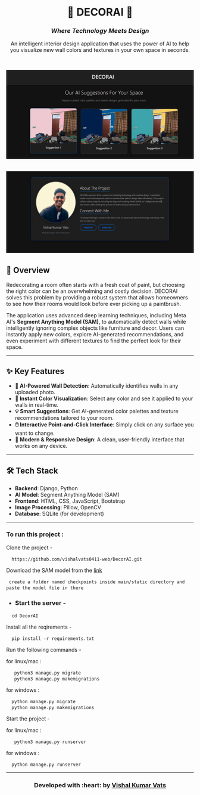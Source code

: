 <div align="center">
  <h1 align="center">🎨 DECORAI 🎨</h1>
  <h3><i>Where Technology Meets Design</i></h3>
  <p>
    An intelligent interior design application that uses the power of AI to help you visualize new wall colors and textures in your own space in seconds.
  </p>
</div>

<br>

![Main Showcase Image](media/demo_suggestions.png)


![Main Showcase Image](media/demo_about_me.png)
---

## 🌟 Overview

Redecorating a room often starts with a fresh coat of paint, but choosing the right color can be an overwhelming and costly decision. DECORAI solves this problem by providing a robust system that allows homeowners to see how their rooms would look before ever picking up a paintbrush.

The application uses advanced deep learning techniques, including Meta AI's **Segment Anything Model (SAM)**, to automatically detect walls while intelligently ignoring complex objects like furniture and decor. Users can instantly apply new colors, explore AI-generated recommendations, and even experiment with different textures to find the perfect look for their space.

---

## ✨ Key Features

- **🤖 AI-Powered Wall Detection**: Automatically identifies walls in any uploaded photo.
- **🎨 Instant Color Visualization**: Select any color and see it applied to your walls in real-time.
- **💡 Smart Suggestions**: Get AI-generated color palettes and texture recommendations tailored to your room.
- **🖱️ Interactive Point-and-Click Interface**: Simply click on any surface you want to change.
- **📱 Modern & Responsive Design**: A clean, user-friendly interface that works on any device.

---

## 🛠️ Tech Stack

- **Backend**: Django, Python
- **AI Model**: Segment Anything Model (SAM)
- **Frontend**: HTML, CSS, JavaScript, Bootstrap
- **Image Processing**: Pillow, OpenCV
- **Database**: SQLite (for development)

---


### To run this project :

Clone the project -
```
  https://github.com/vishalvats0411-web/DecorAI.git
```

Download the SAM model from the [link](https://dl.fbaipublicfiles.com/segment_anything/sam_vit_h_4b8939.pth)
``` 
 create a folder named checkpoints inside main/static directory and paste the model file in there
```
  
- ### Start the server -
```
  cd DecorAI
 ``` 
Install all the reqirements -
```
  pip install -r requirements.txt
 ``` 
Run the following commands -

 for linux/mac :
``` 
   python3 manage.py migrate
   python3 manage.py makemigrations
``` 
 for windows :
 ``` 
   python manage.py migrate
   python manage.py makemigrations
 ``` 
Start the project -

 for linux/mac :
```
   python3 manage.py runserver
```  
 for windows :
``` 
  python manage.py runserver
```
---
<h3 align="center"><b>Developed with :heart: by <a href="https://github.com/vishalvats0411-web">Vishal Kumar Vats</a>





